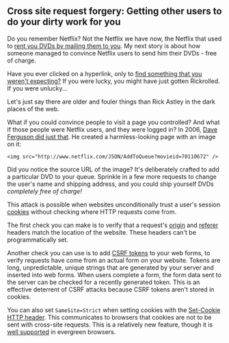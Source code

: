 ## Cross site request forgery: Getting other users to do your dirty work for you
Do you remember Netflix? Not the Netflix we have now, the Netflix that used to [rent you DVDs by mailing them to you](https://www.youtube.com/watch?v=mCEkFkvt7EQ). My next story is about how someone managed to convince Netflix users to send him their DVDs - free of charge.

Have you ever clicked on a hyperlink, only to [find something that you weren't expecting?](https://youtu.be/dQw4w9WgXcQ) If you were lucky, you might have just gotten Rickrolled. If you were unlucky...

Let's just say there are older and fouler things than Rick Astley in the dark places of the web.

What if you could convince people to visit a page you controlled? And what if those people were Netflix users, and they were logged in? In 2006, [Dave Ferguson did just that](https://appsecnotes.blogspot.com/2009/01/netflix-csrf-revisited.html). He created a harmless-looking page with an image on it:

```
<img src="http://www.netflix.com/JSON/AddToQueue?movieid=70110672" />
```

Did you notice the source URL of the image? It's deliberately crafted to add a particular DVD to your queue. Sprinkle in a few more requests to change the user's name and shipping address, and you could ship yourself DVDs _completely free of charge!_

This attack is possible when websites unconditionally trust a user's session [cookies](https://developer.mozilla.org/en-US/docs/Web/HTTP/Cookies) without checking where HTTP requests come from.

The first check you can make is to verify that a request's [origin](https://developer.mozilla.org/en-US/docs/Web/HTTP/Headers/Origin) and [referer](https://developer.mozilla.org/en-US/docs/Web/HTTP/Headers/Referer) headers match the location of the website. These headers can't be programmatically set.

Another check you can use is to add <a href="https://www.owasp.org/index.php/Cross-Site_Request_Forgery_(CSRF)_Prevention_Cheat_Sheet#Synchronizer_Token_Pattern">CSRF tokens</a>[]() to your web forms, to verify requests have come from an actual form on your website. Tokens are long, unpredictable, unique strings that are generated by your server and inserted into web forms. When users complete a form, the form data sent to the server can be checked for a recently generated token. This is an effective deterrent of CSRF attacks because CSRF tokens aren't stored in cookies.

You can also set `SameSite=Strict` when setting cookies with the [Set-Cookie HTTP header](https://developer.mozilla.org/en-US/docs/Web/HTTP/Headers/Set-Cookie). This communicates to browsers that cookies are not to be sent with cross-site requests. This is a relatively new feature, though it is [well supported](https://caniuse.com/#feat=same-site-cookie-attribute) in evergreen browsers.
